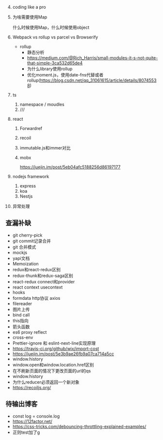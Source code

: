 

4. coding like a pro

5. 为啥需要使用Map

   什么时候使用Map，什么时候使用object

7. Webpack vs rollup vs parcel vs Browserify

   * rollup
     * 静态分析
     * https://medium.com/@Rich_Harris/small-modules-it-s-not-quite-that-simple-3ca532d65de4
     * 为什么library使用rollup
     * 优化moment.js，使用date-fns代替或者rollup(https://blog.csdn.net/qq_31061615/article/details/80745538)
   
8. ts

   1. namespace / moudles 
   2. ///
   
5. react

   1. Forwardref

   2. recoil

   3. immutable.js和immer对比

   4. mobx

      https://juejin.im/post/5eb04afc5188256d86197177

6. nodejs framework

   1. express
   2. koa
   3. Nestjs

7. 异常处理

## 查漏补缺
* git cherry-pick
* git commit记录合并
* git 合并模式
* mockjs
* yapi文档
* Memoization
* redux和react-redux区别
* redux-thunk和redux-saga区别
* react-redux connect和provider
* react context usecontext
* hooks
* formdata http协议 axios
* filereader
* 图片上传
* bind call 
* this指向
* 箭头函数
* es6 proxy reflect
* cross-env
* Prettier-ignore 和 eslint-next-line实现原理
* https://travis-ci.org/github/wix/import-cost
* https://juejin.im/post/5e3b9ae26fb9a07ca714a5cc
* window.history
* window.open和window.location.href区别
* 在不刷新页面的情况下更改页面的url的qs
* window.history
* 为什么reducer必须返回一个新对象
* https://recoiljs.org/
## 待输出博客
* const log = console.log
* https://12factor.net/
* https://css-tricks.com/debouncing-throttling-explained-examples/
* 正则test加了g